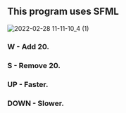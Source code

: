 ## This program uses SFML

![2022-02-28 11-11-10_4 (1)](![image](https://user-images.githubusercontent.com/79863003/156577823-ca7ae5c2-2f49-467e-8397-c9d183aec059.png))

### W - Add 20.
### S - Remove 20.
### UP - Faster.
### DOWN - Slower.

